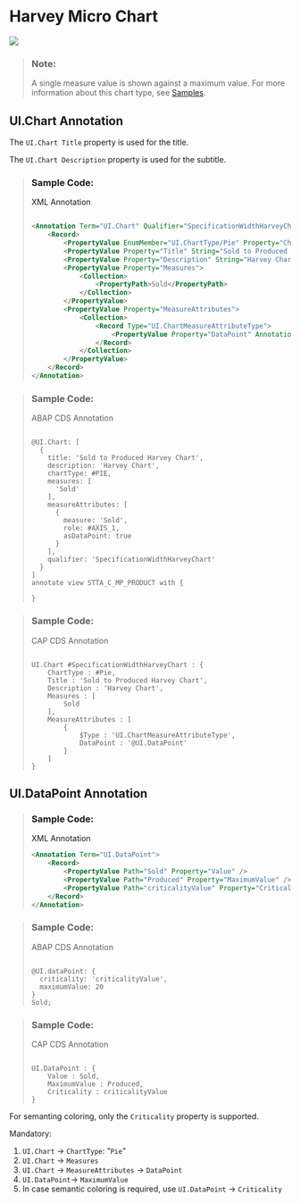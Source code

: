 <!-- loiode4f8bf44b9846ccace1d78f3915aa81 -->

# Harvey Micro Chart

![](images/Harvey_Micro_Chart_5026048.png)

> ### Note:  
> A single measure value is shown against a maximum value. For more information about this chart type, see [Samples](https://ui5.sap.com/1.82.5/#/entity/sap.suite.ui.microchart.HarveyBallMicroChart).



<a name="loiode4f8bf44b9846ccace1d78f3915aa81__section_llx_jhq_qmb"/>

## UI.Chart Annotation

The `UI.Chart Title` property is used for the title.

The `UI.Chart Description` property is used for the subtitle.

> ### Sample Code:  
> XML Annotation
> 
> ```xml
> 
> <Annotation Term="UI.Chart" Qualifier="SpecificationWidthHarveyChart">
>     <Record>
>         <PropertyValue EnumMember="UI.ChartType/Pie" Property="ChartType" />
>         <PropertyValue Property="Title" String="Sold to Produced Harvey Chart" />
>         <PropertyValue Property="Description" String="Harvey Chart" />
>         <PropertyValue Property="Measures">
>             <Collection>
>                 <PropertyPath>Sold</PropertyPath>
>             </Collection>
>         </PropertyValue>
>         <PropertyValue Property="MeasureAttributes">
>             <Collection>
>                 <Record Type="UI.ChartMeasureAttributeType">
>                     <PropertyValue Property="DataPoint" AnnotationPath="@UI.DataPoint" />
>                 </Record>
>             </Collection>
>         </PropertyValue>
>     </Record>
> </Annotation>
> ```

> ### Sample Code:  
> ABAP CDS Annotation
> 
> ```
> 
> @UI.Chart: [
>   {
>     title: 'Sold to Produced Harvey Chart',
>     description: 'Harvey Chart',
>     chartType: #PIE,
>     measures: [
>       'Sold'
>     ],
>     measureAttributes: [
>       {
>         measure: 'Sold',
>         role: #AXIS_1,
>         asDataPoint: true
>       }
>     ],
>     qualifier: 'SpecificationWidthHarveyChart'
>   }
> ]
> annotate view STTA_C_MP_PRODUCT with {
> 
> }
> 
> ```

> ### Sample Code:  
> CAP CDS Annotation
> 
> ```
> 
> UI.Chart #SpecificationWidthHarveyChart : {
>     ChartType : #Pie,
>     Title : 'Sold to Produced Harvey Chart',
>     Description : 'Harvey Chart',
>     Measures : [
>         Sold
>     ],
>     MeasureAttributes : [
>         {
>             $Type : 'UI.ChartMeasureAttributeType',
>             DataPoint : '@UI.DataPoint'
>         }
>     ]
> }
> 
> ```



<a name="loiode4f8bf44b9846ccace1d78f3915aa81__section_bgx_jhq_qmb"/>

## UI.DataPoint Annotation

> ### Sample Code:  
> XML Annotation
> 
> ```xml
> <Annotation Term="UI.DataPoint">
>     <Record>
>         <PropertyValue Path="Sold" Property="Value" />
>         <PropertyValue Path="Produced" Property="MaximumValue" />
>         <PropertyValue Path="criticalityValue" Property="Criticality" />
>     </Record>
> </Annotation>
> 
> ```

> ### Sample Code:  
> ABAP CDS Annotation
> 
> ```
> 
> @UI.dataPoint: {
>   criticality: 'criticalityValue',
>   maximumValue: 20
> }
> Sold;
> ```

> ### Sample Code:  
> CAP CDS Annotation
> 
> ```
> 
> UI.DataPoint : {
>     Value : Sold,
>     MaximumValue : Produced,
>     Criticality : criticalityValue
> }
> ```

For semanting coloring, only the `Criticality` property is supported.

Mandatory:

1.  `UI.Chart` → `ChartType`: “`Pie`”
2.  `UI.Chart` → `Measures`
3.  `UI.Chart` → `MeasureAttributes` → `DataPoint`
4.  `UI.DataPoint`→ `MaximumValue`
5.  In case semantic coloring is required, use `UI.DataPoint` → `Criticality`

